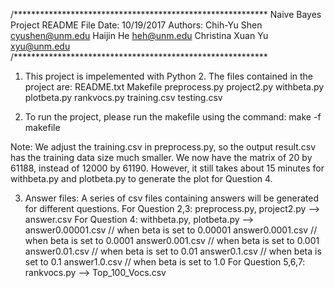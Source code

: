 /**********************************************************
Naive Bayes Project README File
Date:	10/19/2017 
Authors:	Chih-Yu Shen 		cyushen@unm.edu
		Haijin He 		heh@unm.edu
		Christina Xuan Yu 	xyu@unm.edu
/**********************************************************

1. This project is impelemented with Python 2. The files contained 
in the project are:
	README.txt
	Makefile
	preprocess.py
	project2.py
	withbeta.py
	plotbeta.py
	rankvocs.py
	training.csv
	testing.csv

2. To run the project, please run the makefile using the command:
make -f makefile

Note: We adjust the training.csv in preprocess.py, so the output result.csv has the training data size much smaller. We now have the matrix of 20 by 61188, instead of 12000 by 61190.
      However, it still takes about 15 minutes for withbeta.py and plotbeta.py 
to generate the plot for Question 4.

3. Answer files:
A series of csv files containing answers will be generated for different questions.
For Question 2,3:	preprocess.py, project2.py --> answer.csv
For Question 4:		withbeta.py, plotbeta.py  --> 
			answer0.00001.csv // when beta is set to 0.00001
			answer0.0001.csv // when beta is set to 0.0001
			answer0.001.csv  // when beta is set to 0.001
			answer0.01.csv   // when beta is set to 0.01
			answer0.1.csv    // when beta is set to 0.1
			answer1.0.csv    // when beta is set to 1.0
For Question 5,6,7:	rankvocs.py  --> Top_100_Vocs.csv
 
 
 
